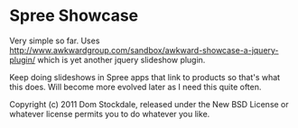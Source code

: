 Spree Showcase
=============

Very simple so far. Uses http://www.awkwardgroup.com/sandbox/awkward-showcase-a-jquery-plugin/ which is yet another jquery slideshow plugin.

Keep doing slideshows in Spree apps that link to products so that's what this does. Will become more evolved later as I need this quite often.

Copyright (c) 2011 Dom Stockdale, released under the New BSD License or whatever license permits you to do whatever you like.